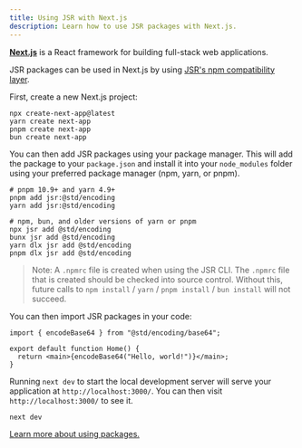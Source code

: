 ```yaml
---
title: Using JSR with Next.js
description: Learn how to use JSR packages with Next.js.
---
```


[**Next.js**](https://nextjs.org/) is a React framework for building full-stack
web applications.

JSR packages can be used in Next.js by using
[JSR's npm compatibility layer](/docs/npm-compatibility).

First, create a new Next.js project:

```shell
npx create-next-app@latest
yarn create next-app
pnpm create next-app
bun create next-app
```

You can then add JSR packages using your package manager. This will add the
package to your `package.json` and install it into your `node_modules` folder
using your preferred package manager (npm, yarn, or pnpm).

```shell
# pnpm 10.9+ and yarn 4.9+
pnpm add jsr:@std/encoding
yarn add jsr:@std/encoding

# npm, bun, and older versions of yarn or pnpm
npx jsr add @std/encoding
bunx jsr add @std/encoding
yarn dlx jsr add @std/encoding
pnpm dlx jsr add @std/encoding
```

> Note: A `.npmrc` file is created when using the JSR CLI. The `.npmrc` file
> that is created should be checked into source control. Without this, future
> calls to `npm install` / `yarn` / `pnpm install` / `bun install` will not
> succeed.

You can then import JSR packages in your code:

```tsx
import { encodeBase64 } from "@std/encoding/base64";

export default function Home() {
  return <main>{encodeBase64("Hello, world!")}</main>;
}
```

Running `next dev` to start the local development server will serve your
application at `http://localhost:3000/`. You can then visit
`http://localhost:3000/` to see it.

```shell
next dev
```

[Learn more about using packages.](/docs/using-packages)
